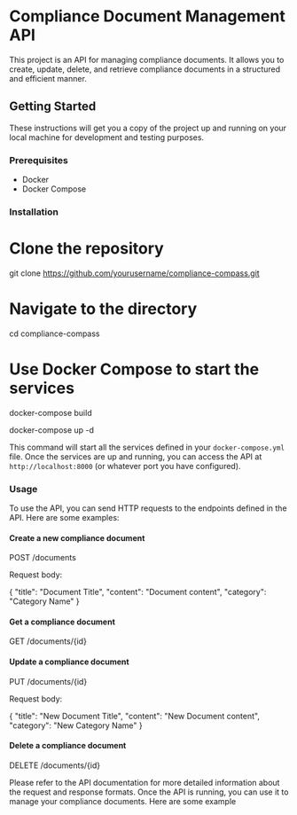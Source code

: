 # Compliance Document Management API

This project is an API for managing compliance documents. It allows you to create, update, delete, and retrieve compliance documents in a structured and efficient manner.

## Getting Started

These instructions will get you a copy of the project up and running on your local machine for development and testing purposes.

### Prerequisites

- Docker
- Docker Compose

### Installation

# Clone the repository

git clone https://github.com/yourusername/compliance-compass.git

# Navigate to the directory

cd compliance-compass

# Use Docker Compose to start the services

docker-compose build

docker-compose up -d

This command will start all the services defined in your `docker-compose.yml` file. Once the services are up and running, you can access the API at `http://localhost:8000` (or whatever port you have configured).

### Usage

To use the API, you can send HTTP requests to the endpoints defined in the API. Here are some examples:

#### Create a new compliance document

POST /documents

Request body:

{
"title": "Document Title",
"content": "Document content",
"category": "Category Name"
}

#### Get a compliance document

GET /documents/{id}

#### Update a compliance document

PUT /documents/{id}

Request body:

{
"title": "New Document Title",
"content": "New Document content",
"category": "New Category Name"
}

#### Delete a compliance document

DELETE /documents/{id}

Please refer to the API documentation for more detailed information about the request and response formats.
Once the API is running, you can use it to manage your compliance documents. Here are some example
